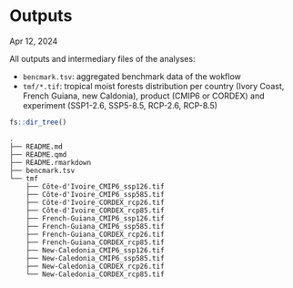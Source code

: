 # Outputs
Apr 12, 2024

All outputs and intermediary files of the analyses:

- `bencmark.tsv`: aggregated benchmark data of the wokflow
- `tmf/*.tif`: tropical moist forests distribution per country (Ivory
  Coast, French Guiana, new Caldonia), product (CMIP6 or CORDEX) and
  experiment (SSP1-2.6, SSP5-8.5, RCP-2.6, RCP-8.5)

``` r
fs::dir_tree()
```

    .
    ├── README.md
    ├── README.qmd
    ├── README.rmarkdown
    ├── bencmark.tsv
    └── tmf
        ├── Côte-d'Ivoire_CMIP6_ssp126.tif
        ├── Côte-d'Ivoire_CMIP6_ssp585.tif
        ├── Côte-d'Ivoire_CORDEX_rcp26.tif
        ├── Côte-d'Ivoire_CORDEX_rcp85.tif
        ├── French-Guiana_CMIP6_ssp126.tif
        ├── French-Guiana_CMIP6_ssp585.tif
        ├── French-Guiana_CORDEX_rcp26.tif
        ├── French-Guiana_CORDEX_rcp85.tif
        ├── New-Caledonia_CMIP6_ssp126.tif
        ├── New-Caledonia_CMIP6_ssp585.tif
        ├── New-Caledonia_CORDEX_rcp26.tif
        └── New-Caledonia_CORDEX_rcp85.tif
